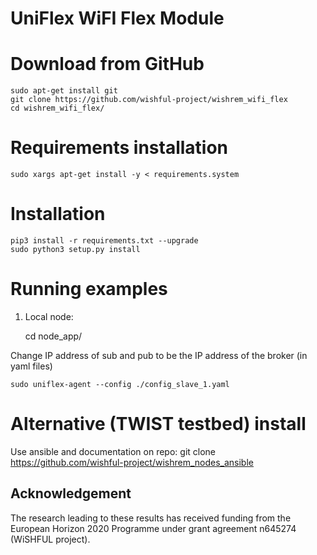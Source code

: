 UniFlex WiFI Flex Module
============================

Download from GitHub
====================================

	sudo apt-get install git
	git clone https://github.com/wishful-project/wishrem_wifi_flex
	cd wishrem_wifi_flex/

Requirements installation
============

	sudo xargs apt-get install -y < requirements.system

Installation
============

	pip3 install -r requirements.txt --upgrade
	sudo python3 setup.py install

Running examples
================

1. Local node:


	cd node_app/

Change IP address of sub and pub to be the IP address of the broker (in yaml files)

	sudo uniflex-agent --config ./config_slave_1.yaml


Alternative (TWIST testbed) install
================

Use ansible and documentation on repo:
	git clone https://github.com/wishful-project/wishrem_nodes_ansible

## Acknowledgement
The research leading to these results has received funding from the European
Horizon 2020 Programme under grant agreement n645274 (WiSHFUL project).
